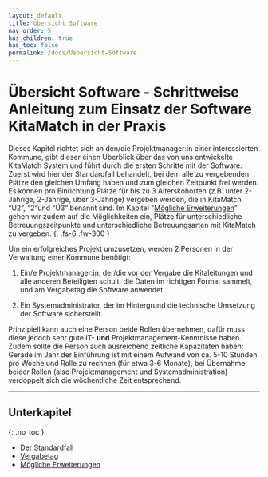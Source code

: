 ```yaml
---
layout: default
title: Übersicht Software
nav_order: 5
has_children: true
has_toc: false
permalink: /docs/Uebersicht-Software
---
```


# Übersicht Software - Schrittweise Anleitung zum Einsatz der Software KitaMatch in der Praxis

Dieses Kapitel richtet sich an den/die Projektmanager:in einer interessierten Kommune, gibt dieser einen Überblick über das von uns entwickelte KitaMatch System und führt durch die ersten Schritte mit der Software. Zuerst wird hier der Standardfall behandelt, bei dem alle zu vergebenden Plätze den gleichen Umfang haben und zum gleichen Zeitpunkt frei werden. Es können pro Einrichtung Plätze für bis zu 3 Alterskohorten (z.B. unter 2-Jährige, 2-Jährige, über 3-Jährige) vergeben werden, die in KitaMatch “U2“, “2“und “Ü3“ benannt sind. Im Kapitel "[Mögliche Erweiterungen](/docs/Uebersicht-Software/Moegliche-Erweiterungen)" gehen wir zudem auf die Möglichkeiten ein, Plätze für unterschiedliche Betreuungszeitpunkte und unterschiedliche Betreuungsarten mit KitaMatch zu vergeben.
{: .fs-6 .fw-300 }

Um ein erfolgreiches Projekt umzusetzen, werden 2 Personen in der Verwaltung einer Kommune benötigt: 

  1. Ein/e Projektmanager:in, der/die vor der Vergabe die Kitaleitungen und alle anderen Beteiligten schult, die Daten im richtigen Format sammelt, und am Vergabetag die Software anwendet. 

  2. Ein Systemadministrator, der im Hintergrund die technische Umsetzung der Software sicherstellt.

Prinzipiell kann auch eine Person beide Rollen übernehmen, dafür muss diese jedoch sehr gute IT- **und** Projektmanagement-Kenntnisse haben. Zudem sollte die Person auch ausreichend zeitliche Kapazitäten haben: Gerade im Jahr der Einführung ist mit einem Aufwand von ca. 5-10 Stunden pro Woche und Rolle zu rechnen (für etwa 3-6 Monate), bei Übernahme beider Rollen (also Projektmanagement und Systemadministration) verdoppelt sich die wöchentliche Zeit entsprechend.


---

## Unterkapitel
{: .no_toc }

- [Der Standardfall](/docs/Uebersicht-Software/Der-Standardfall)
- [Vergabetag](/docs/Uebersicht-Software/Vergabetag)
- [Mögliche Erweiterungen](/docs/Uebersicht-Software/Moegliche-Erweiterungen)

